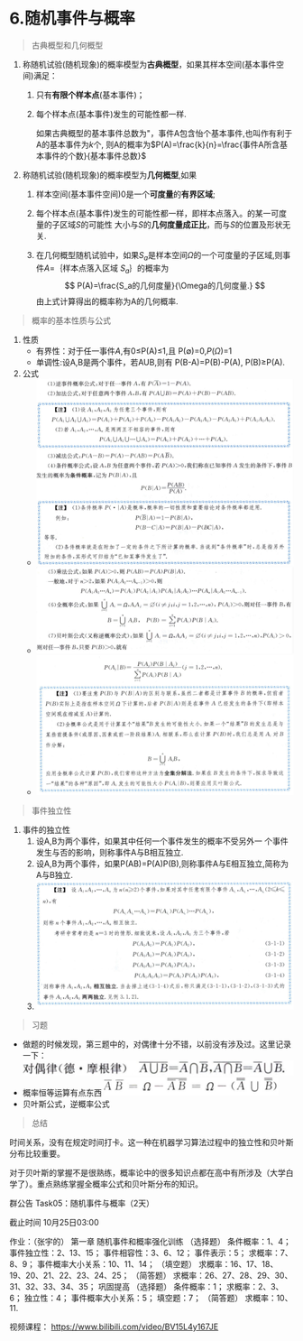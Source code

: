 # 6.随机事件与概率

> 古典概型和几何概型

1. 称随机试验(随机现象)的概率模型为**古典概型**，如果其样本空间(基本事件空间)满足： 
   1. 只有**有限个样本点**(基本事件)； 

   2. 每个样本点(基本事件)发生的可能性都一样.

      如果古典概型的基本事件总数为"，事件A包含怡个基本事件,也叫作有利于A的基本事件为$k$个, 则A的概率为$P(A)=\frac{k}{n}=\frac{事件A所含基本事件的个数}{基本事件总数}$

2. 称随机试验(随机现象)的概率模型为**几何概型**,如果

   1. 样本空间(基本事件空间)0是一个**可度量**的**有界区域**;

   2. 每个样本点(基本事件)发生的可能性都一样，即样本点落入。的某一可度量的子区域$S$的可能性 大小与$S$的**几何度量成正比**，而与$S$的位置及形状无关.

   3. 在几何概型随机试验中，如果$S_a$是样本空间$\Omega$的一个可度量的子区域,则事件$A$=｛样本点落入区域 $S_a$｝的概率为
      $$
      P(A)=\frac{S_a的几何度量}{\Omega的几何度量.}
      $$
      由上式计算得出的概率称为A的几何概率.



> 概率的基本性质与公式

1. 性质
   - 有界性：对于任一事件$A$,有0$\leq$P(A)$\leq$1,且 P($\emptyset$)=0,$P(\Omega)$=1
   - 单调性:设A,B是两个事件，若AUB,则有 P(B-A)=P(B)-P(A), P(B)$\geq$P(A).
2. 公式
   - ![image-20211026111013740](6.随机事件与概率.assets/image-20211026111013740.png)
   - ![image-20211026111032738](6.随机事件与概率.assets/image-20211026111032738.png)
   - ![image-20211026111056655](6.随机事件与概率.assets/image-20211026111056655.png)

> 事件独立性

1. 事件的独立性
   1. 设A,B为两个事件，如果其中任何一个事件发生的概率不受另外一 个事件发生与否的影响，则称事件A与B相互独立.
   2. 设A,B为两个事件，如果P(AB)=P(A)P(B),则称事件A与E相互独立,简称为A与B独立.
   3. ![image-20211026111243107](6.随机事件与概率.assets/image-20211026111243107.png)



> 习题

- 做题的时候发现，第三题中的，对偶律十分不错，以前没有涉及过。这里记录一下： ![image-20211026174425453](6.随机事件与概率.assets/image-20211026174425453.png)
- 概率恒等运算有点东西  ![image-20211026192919328](6.随机事件与概率.assets/image-20211026192919328.png)
- 贝叶斯公式，逆概率公式





> 总结

时间关系，没有在规定时间打卡。这一种在机器学习算法过程中的独立性和贝叶斯分布比较重要。

对于贝叶斯的掌握不是很熟练，概率论中的很多知识点都在高中有所涉及（大学白学了）。重点熟练掌握全概率公式和贝叶斯分布的知识。

















群公告
Task05：随机事件与概率（2天） 

截止时间 10月25日03:00 

作业：（张宇的）
第一章 随机事件和概率强化训练
（选择题）
条件概率：1、4；
事件独立性：2、13、15；
事件相容性：3、6、12；
事件表示：5；
求概率：7、8、9；
事件概率大小关系：10、11、14；
（填空题）
求概率：16、17、18、19、20、21、22、23、24、25；
（简答题）
求概率：26、27、28、29、30、31、32、33、34、35；
巩固提高
（选择题）
条件概率：1；
求概率：2、3、6；
独立性：4；
事件概率大小关系：5；
填空题：7；
（简答题）
求概率：10、11. 

视频课程：
https://www.bilibili.com/video/BV15L4y167JE